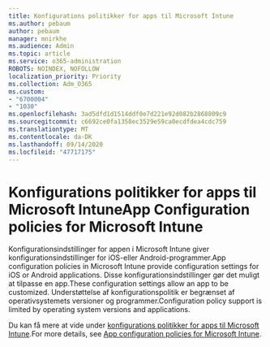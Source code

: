 ```yaml
---
title: Konfigurations politikker for apps til Microsoft Intune
ms.author: pebaum
author: pebaum
manager: mnirkhe
ms.audience: Admin
ms.topic: article
ms.service: o365-administration
ROBOTS: NOINDEX, NOFOLLOW
localization_priority: Priority
ms.collection: Adm_O365
ms.custom:
- "6700004"
- "1030"
ms.openlocfilehash: 3ad5dfd1d1514ddf0e7d221e92d082b2868809c9
ms.sourcegitcommit: c6692ce0fa1358ec3529e59ca0ecdfdea4cdc759
ms.translationtype: MT
ms.contentlocale: da-DK
ms.lasthandoff: 09/14/2020
ms.locfileid: "47717175"
---
```

# <a name="app-configuration-policies-for-microsoft-intune"></a><span data-ttu-id="1bab8-102">Konfigurations politikker for apps til Microsoft Intune</span><span class="sxs-lookup"><span data-stu-id="1bab8-102">App Configuration policies for Microsoft Intune</span></span>

<span data-ttu-id="1bab8-103">Konfigurationsindstillinger for appen i Microsoft Intune giver konfigurationsindstillinger for iOS-eller Android-programmer.</span><span class="sxs-lookup"><span data-stu-id="1bab8-103">App configuration policies in Microsoft Intune provide configuration settings for iOS or Android applications.</span></span> <span data-ttu-id="1bab8-104">Disse konfigurationsindstillinger gør det muligt at tilpasse en app.</span><span class="sxs-lookup"><span data-stu-id="1bab8-104">These configuration settings allow an app to be customized.</span></span> <span data-ttu-id="1bab8-105">Understøttelse af konfigurationspolitik er begrænset af operativsystemets versioner og programmer.</span><span class="sxs-lookup"><span data-stu-id="1bab8-105">Configuration policy support is limited by operating system versions and applications.</span></span>

<span data-ttu-id="1bab8-106">Du kan få mere at vide under [konfigurations politikker for apps til Microsoft Intune](https://docs.microsoft.com/intune/app-configuration-policies-overview).</span><span class="sxs-lookup"><span data-stu-id="1bab8-106">For more details, see [App configuration policies for Microsoft Intune](https://docs.microsoft.com/intune/app-configuration-policies-overview).</span></span>